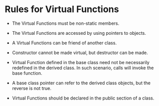 # Rules for Virtual Functions  

- The Virtual Functions must be non-static members.  

- The Virtual Functions are accessed by using pointers to objects.  

- A Virtual Functions can be friend of another class.  

- Constructor cannot be made virtual, but destructor can be made.  

- Virtual Function defined in the base class need not be necessarily redefined in the derived class. In such scenario, calls will invoke the base function.  
  
- A base class pointer can refer to the derived class objects, but the reverse is not true.  

- Virtual Functions should be declared in the public section of a class.
